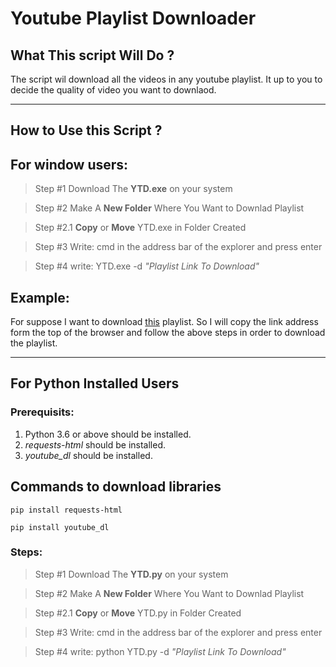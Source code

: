 # Youtube Playlist Downloader


## What This script Will Do ?

The script wil download all the videos in any youtube playlist. It up to you to decide the quality of video you want to downlaod.


---

## How to Use this Script ?


## For window users:

>  Step #1 Download The __YTD.exe__ on your system

>  Step #2 Make A __New Folder__ Where You Want to Downlad Playlist

>  Step #2.1 __Copy__ or __Move__ YTD.exe in Folder Created 

>  Step #3 Write: cmd in the address bar of the explorer and press enter

>  Step #4 write: YTD.exe -d _"Playlist Link To Download"_  

## Example:
For suppose I want to download [this](https://www.youtube.com/watch?v=NXKYUpWfCjA&list=PL4zyY0Th3KKjbZlIv2IK6FlAPyNYv4qzf) playlist.
So I will copy the link address form the top of the browser and follow the above steps in order to download the playlist.   


---

## For Python Installed Users

### Prerequisits:
1. Python 3.6 or above should be installed.
2. _requests-html_ should be installed.
3. _youtube_dl_ should be installed.


## Commands to download libraries
``` 
pip install requests-html
```
```
pip install youtube_dl
```

### Steps:

>  Step #1 Download The __YTD.py__ on your system

>  Step #2 Make A __New Folder__ Where You Want to Downlad Playlist

>  Step #2.1 __Copy__ or __Move__ YTD.py in Folder Created 

>  Step #3 Write: cmd in the address bar of the explorer and press enter

>  Step #4 write: python YTD.py -d _"Playlist Link To Download"_  



 
